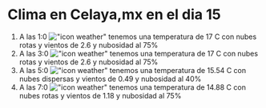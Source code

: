 # Clima en Celaya,mx en el dia 15

1. A las 1:0 !["icon weather"](http://openweathermap.org/img/w/04n.png) tenemos una temperatura de 17 C con nubes rotas y  vientos de 2.6 y nubosidad al 75%
1. A las 3:0 !["icon weather"](http://openweathermap.org/img/w/04n.png) tenemos una temperatura de 17 C con nubes rotas y  vientos de 2.6 y nubosidad al 75%
1. A las 5:0 !["icon weather"](http://openweathermap.org/img/w/03n.png) tenemos una temperatura de 15.54 C con nubes dispersas y  vientos de 0.49 y nubosidad al 40%
1. A las 7:0 !["icon weather"](http://openweathermap.org/img/w/04n.png) tenemos una temperatura de 14.88 C con nubes rotas y  vientos de 1.18 y nubosidad al 75%
